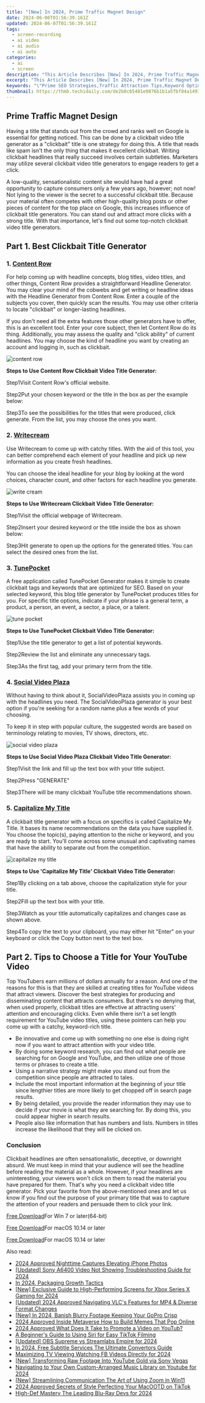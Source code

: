 ```yaml
---
title: "[New] In 2024, Prime Traffic Magnet Design"
date: 2024-06-06T01:56:39.161Z
updated: 2024-06-07T01:56:39.161Z
tags: 
  - screen-recording
  - ai video
  - ai audio
  - ai auto
categories: 
  - ai
  - screen
description: "This Article Describes [New] In 2024, Prime Traffic Magnet Design"
excerpt: "This Article Describes [New] In 2024, Prime Traffic Magnet Design"
keywords: "\"Prime SEO Strategies,Traffic Attraction Tips,Keyword Optimization Guide,Conversion-Driven Content,Audience Acquisition Hacks,Engaging Web Design,Clickthrough Rate Boosters\""
thumbnail: https://thmb.techidaily.com/de2b8c65401e9876b1b1a5fbf84a14916f9f22a18062d51200fd6852f871f665.jpg
---
```


## Prime Traffic Magnet Design

Having a title that stands out from the crowd and ranks well on Google is essential for getting noticed. This can be done by a clickbait video title generator as a "clickbait" title is one strategy for doing this. A title that reads like spam isn't the only thing that makes it excellent clickbait. Writing clickbait headlines that really succeed involves certain subtleties. Marketers may utilize several clickbait video title generators to engage readers to get a click.

A low-quality, sensationalistic content site would have had a great opportunity to capture consumers only a few years ago, however; not now! Not lying to the viewer is the secret to a successful clickbait title. Because your material often competes with other high-quality blog posts or other pieces of content for the top place on Google, this increases influence of clickbait title generators. You can stand out and attract more clicks with a strong title. With that importance, let's find out some top-notch clickbait video title generators.

## Part 1\. Best Clickbait Title Generator

### **1\.** [**Content Row**](https://www.contentrow.com/tools/headline-generator)

For help coming up with headline concepts, blog titles, video titles, and other things, Content Row provides a straightforward Headline Generator. You may clear your mind of the cobwebs and get writing or headline ideas with the Headline Generator from Content Row. Enter a couple of the subjects you cover, then quickly scan the results. You may use other criteria to locate "clickbait" or longer-lasting headlines.

If you don't need all the extra features those other generators have to offer, this is an excellent tool. Enter your core subject, then let Content Row do its thing. Additionally, you may assess the quality and "click ability" of current headlines. You may choose the kind of headline you want by creating an account and logging in, such as clickbait.

![content row](https://images.wondershare.com/filmora/article-images/2022/08/content-row.jpg)

**Steps to Use Content Row Clickbait Video Title Generator:**

Step1Visit Content Row's official website.

Step2Put your chosen keyword or the title in the box as per the example below:

Step3To see the possibilities for the titles that were produced, click generate. From the list, you may choose the ones you want.

### **2\.** [**Writecream**](http://www.writecream.com)

Use Writecream to come up with catchy titles. With the aid of this tool, you can better comprehend each element of your headline and pick up new information as you create fresh headlines.

You can choose the ideal headline for your blog by looking at the word choices, character count, and other factors for each headline you generate.

![write cream](https://images.wondershare.com/filmora/article-images/2022/08/write-cream.jpg)

**Steps to Use Writecream Clickbait Video Title Generator:**

Step1Visit the official webpage of Writecream.

Step2Insert your desired keyword or the title inside the box as shown below:

Step3Hit generate to open up the options for the generated titles. You can select the desired ones from the list.

### **3\.** [**TunePocket**](https://www.tunepocket.com/youtube-tags-generator/)

A free application called TunePocket Generator makes it simple to create clickbait tags and keywords that are optimized for SEO. Based on your selected keyword, this blog title generator by TunePocket produces titles for you. For specific title options, indicate if your phrase is a general term, a product, a person, an event, a sector, a place, or a talent.

![tune pocket](https://images.wondershare.com/filmora/article-images/2022/08/tune-pocket.jpg)

**Steps to Use TunePocket Clickbait Video Title Generator:**

Step1Use the title generator to get a list of potential keywords.

Step2Review the list and eliminate any unnecessary tags.

Step3As the first tag, add your primary term from the title.

### **4\.** [**Social Video Plaza**](https://www.socialvideoplaza.com/)

Without having to think about it, SocialVideoPlaza assists you in coming up with the headlines you need. The SocialVideoPlaza generator is your best option if you're seeking for a random name plus a few words of your choosing.

To keep it in step with popular culture, the suggested words are based on terminology relating to movies, TV shows, directors, etc.

![social video plaza](https://images.wondershare.com/filmora/article-images/2022/08/social-video-plaza.jpg)

**Steps to Use Social Video Plaza Clickbait Video Title Generator:**

Step1Visit the link and fill up the text box with your title subject.

Step2Press "GENERATE"

Step3There will be many clickbait YouTube title recommendations shown.

### **5\.** [**Capitalize My Title**](https://capitalizemytitle.com/)

A clickbait title generator with a focus on specifics is called Capitalize My Title. It bases its name recommendations on the data you have supplied it. You choose the topic(s), paying attention to the niche or keyword, and you are ready to start. You'll come across some unusual and captivating names that have the ability to separate out from the competition.

![capitalize my title](https://images.wondershare.com/filmora/article-images/2022/08/capitalize-my-title.jpg)

**Steps to Use 'Capitalize My Title' Clickbait Video Title Generator:**

Step1By clicking on a tab above, choose the capitalization style for your title.

Step2Fill up the text box with your title.

Step3Watch as your title automatically capitalizes and changes case as shown above.

Step4To copy the text to your clipboard, you may either hit "Enter" on your keyboard or click the Copy button next to the text box.

## Part 2\. Tips to Choose a Title for Your YouTube Video

Top YouTubers earn millions of dollars annually for a reason. And one of the reasons for this is that they are skilled at creating titles for YouTube videos that attract viewers. Discover the best strategies for producing and disseminating content that attracts consumers. But there's no denying that, when used properly, clickbait titles are effective at attracting users' attention and encouraging clicks. Even while there isn't a set length requirement for YouTube video titles, using these pointers can help you come up with a catchy, keyword-rich title.

* Be innovative and come up with something no one else is doing right now if you want to attract attention with your video title.
* By doing some keyword research, you can find out what people are searching for on Google and YouTube, and then utilize one of those terms or phrases to create a title.
* Using a narrative strategy might make you stand out from the competition since people are attracted to tales.
* Include the most important information at the beginning of your title since lengthier titles are more likely to get chopped off in search page results.
* By being detailed, you provide the reader information they may use to decide if your movie is what they are searching for. By doing this, you could appear higher in search results.
* People also like information that has numbers and lists. Numbers in titles increase the likelihood that they will be clicked on.

### Conclusion

Clickbait headlines are often sensationalistic, deceptive, or downright absurd. We must keep in mind that your audience will see the headline before reading the material as a whole. However, if your headlines are uninteresting, your viewers won't click on them to read the material you have prepared for them. That's why you need a clickbait video title generator. Pick your favorite from the above-mentioned ones and let us know if you find out the purpose of your primary title that was to capture the attention of your readers and persuade them to click your link.

[Free Download](https://tools.techidaily.com/wondershare/filmora/download/)For Win 7 or later(64-bit)

[Free Download](https://tools.techidaily.com/wondershare/filmora/download/)For macOS 10.14 or later

</article

[Free Download](https://tools.techidaily.com/wondershare/filmora/download/)For macOS 10.14 or later

<ins class="adsbygoogle"
     style="display:block"
     data-ad-format="autorelaxed"
     data-ad-client="ca-pub-7571918770474297"
     data-ad-slot="1223367746"></ins>

<ins class="adsbygoogle"
     style="display:block"
     data-ad-format="autorelaxed"
     data-ad-client="ca-pub-7571918770474297"
     data-ad-slot="1223367746"></ins>



<ins class="adsbygoogle"
     style="display:block"
     data-ad-client="ca-pub-7571918770474297"
     data-ad-slot="8358498916"
     data-ad-format="auto"
     data-full-width-responsive="true"></ins>


<span class="atpl-alsoreadstyle">Also read:</span>
<div><ul>
<li><a href="https://vp-tips.techidaily.com/2024-approved-nighttime-captures-elevating-iphone-photos/"><u>2024 Approved  Nighttime Captures  Elevating iPhone Photos</u></a></li>
<li><a href="https://vp-tips.techidaily.com/updated-sony-a6400-video-not-showing-troubleshooting-guide-for-2024/"><u>[Updated] Sony A6400 Video Not Showing  Troubleshooting Guide for 2024</u></a></li>
<li><a href="https://vp-tips.techidaily.com/in-2024-packaging-growth-tactics/"><u>In 2024, Packaging Growth Tactics</u></a></li>
<li><a href="https://vp-tips.techidaily.com/new-exclusive-guide-to-high-performing-screens-for-xbox-series-x-gaming-for-2024/"><u>[New] Exclusive Guide to High-Performing Screens for Xbox Series X Gaming for 2024</u></a></li>
<li><a href="https://vp-tips.techidaily.com/updated-2024-approved-navigating-vlcs-features-for-mp4-and-diverse-format-changes/"><u>[Updated] 2024 Approved  Navigating VLC's Features for MP4 & Diverse Format Changes</u></a></li>
<li><a href="https://vp-tips.techidaily.com/new-in-2024-banish-blurry-footage-keeping-your-gopro-crisp/"><u>[New] In 2024, Banish Blurry Footage  Keeping Your GoPro Crisp</u></a></li>
<li><a href="https://vp-tips.techidaily.com/2024-approved-inside-metaverse-how-to-build-memes-that-pop-online/"><u>2024 Approved  Inside Metaverse  How to Build Memes That Pop Online</u></a></li>
<li><a href="https://vp-tips.techidaily.com/2024-approved-what-does-it-take-to-promote-a-video-on-youtub/"><u>2024 Approved  What Does It Take to Promote a Video on YouTub?</u></a></li>
<li><a href="https://tiktok-video-recordings.techidaily.com/a-beginners-guide-to-using-siri-for-easy-tiktok-filming/"><u>A Beginner's Guide to Using Siri for Easy TikTok Filming</u></a></li>
<li><a href="https://screen-capture.techidaily.com/updated-obs-supreme-vs-streamlabs-empire-for-2024/"><u>[Updated] OBS Supreme vs Streamlabs Empire for 2024</u></a></li>
<li><a href="https://some-techniques.techidaily.com/in-2024-free-subtitle-services-the-ultimate-convertors-guide/"><u>In 2024, Free Subtitle Services  The Ultimate Convertors Guide</u></a></li>
<li><a href="https://facebook-video-recording.techidaily.com/maximizing-tv-viewing-watching-fb-videos-directly-for-2024/"><u>Maximizing TV Viewing  Watching FB Videos Directly for 2024</u></a></li>
<li><a href="https://facebook-video-footage.techidaily.com/new-transforming-raw-footage-into-youtube-gold-via-sony-vegas/"><u>[New] Transforming Raw Footage Into YouTube Gold via Sony Vegas</u></a></li>
<li><a href="https://youtube-stream.techidaily.com/navigating-to-your-own-custom-arranged-music-library-on-youtube-for-2024/"><u>Navigating to Your Own Custom-Arranged Music Library on Youtube for 2024</u></a></li>
<li><a href="https://some-tips.techidaily.com/new-streamlining-communication-the-art-of-using-zoom-in-win11/"><u>[New] Streamlining Communication  The Art of Using Zoom in Win11</u></a></li>
<li><a href="https://tiktok-videos.techidaily.com/2024-approved-secrets-of-style-perfecting-your-macootd-on-tiktok/"><u>2024 Approved  Secrets of Style  Perfecting Your MacOOTD on TikTok</u></a></li>
<li><a href="https://some-techniques.techidaily.com/high-def-mastery-the-leading-blu-ray-devs-for-2024/"><u>High-Def Mastery  The Leading Blu-Ray Devs for 2024</u></a></li>
</ul></div>
